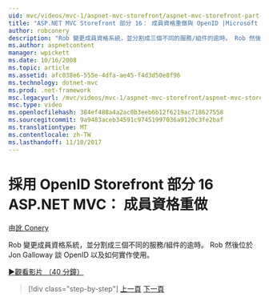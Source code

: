 ```yaml
---
uid: mvc/videos/mvc-1/aspnet-mvc-storefront/aspnet-mvc-storefront-part-16-membership-redo-with-openid
title: "ASP.NET MVC Storefront 部分 16： 成員資格重做與 OpenID |Microsoft 文件"
author: robconery
description: "Rob 變更成員資格系統，並分割成三個不同的服務/組件的逾時。 Rob 然後位於與談 OpenID Jon Galloway 以及無接縫如何..."
ms.author: aspnetcontent
manager: wpickett
ms.date: 10/16/2008
ms.topic: article
ms.assetid: afc038e6-555e-4dfa-ae45-f4d3d50e8f96
ms.technology: dotnet-mvc
ms.prod: .net-framework
msc.legacyurl: /mvc/videos/mvc-1/aspnet-mvc-storefront/aspnet-mvc-storefront-part-16-membership-redo-with-openid
msc.type: video
ms.openlocfilehash: 384ef488a4a2ac0b3eeb6b12f6219ac718627558
ms.sourcegitcommit: 9a9483aceb34591c97451997036a9120c3fe2baf
ms.translationtype: MT
ms.contentlocale: zh-TW
ms.lasthandoff: 11/10/2017
---
```

<a name="aspnet-mvc-storefront-part-16-membership-redo-with-openid"></a>採用 OpenID Storefront 部分 16 ASP.NET MVC： 成員資格重做
====================
由[訛 Conery](https://github.com/robconery)

Rob 變更成員資格系統，並分割成三個不同的服務/組件的逾時。 Rob 然後位於 Jon Galloway 談 OpenID 以及如何實作使用。

[&#9654;觀看影片 （40 分鐘）](https://channel9.msdn.com/Blogs/ASP-NET-Site-Videos/aspnet-mvc-storefront-part-16-membership-redo-with-openid)

>[!div class="step-by-step"]
[上一頁](aspnet-mvc-storefront-part-15-public-code-review.md)
[下一頁](aspnet-mvc-storefront-part-17-checkout-with-jeff-atwood.md)
